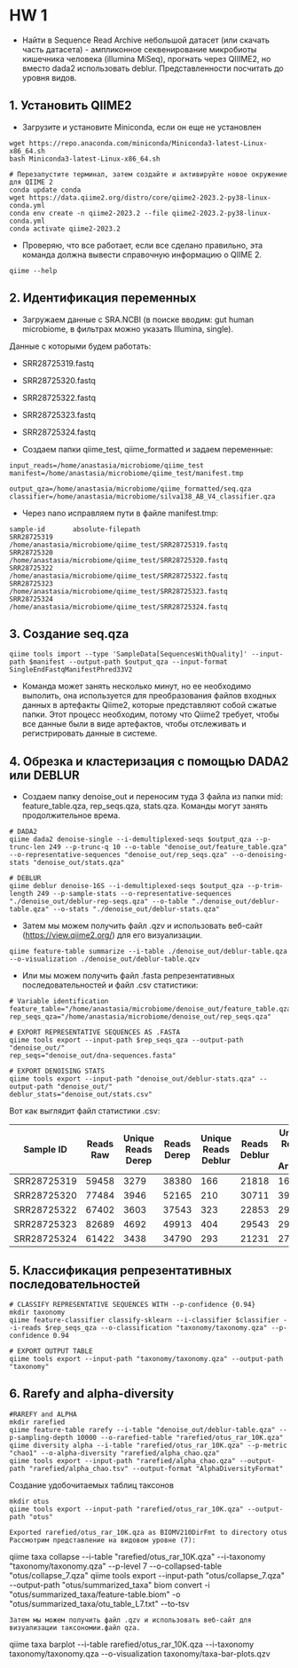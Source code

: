 # HW 1
- Найти в Sequence Read Archive небольшой датасет (или скачать часть датасета) - ампликонное секвенирование микробиоты кишечника человека (illumina MiSeq), прогнать через QIIIME2, но вместо dada2 использовать deblur. Представленности посчитать до уровня видов.

## 1. Установить QIIME2
- Загрузите и установите Miniconda, если он еще не установлен
```
wget https://repo.anaconda.com/miniconda/Miniconda3-latest-Linux-x86_64.sh
bash Miniconda3-latest-Linux-x86_64.sh
```
```
# Перезапустите терминал, затем создайте и активируйте новое окружение для QIIME 2
conda update conda
wget https://data.qiime2.org/distro/core/qiime2-2023.2-py38-linux-conda.yml
conda env create -n qiime2-2023.2 --file qiime2-2023.2-py38-linux-conda.yml
conda activate qiime2-2023.2
```
- Проверяю, что все работает, если все сделано правильно, эта команда должна вывести справочную информацию о QIIME 2.
```
qiime --help
```
## 2. Идентификация переменных
- Загружаем данные с SRA.NCBI (в поиске вводим: gut human microbiome, в фильтрах можно указать Illumina, single).

Данные с которыми будем работать:
- SRR28725319.fastq
- SRR28725320.fastq
- SRR28725322.fastq
- SRR28725323.fastq
- SRR28725324.fastq

- Создаем папки qiime_test, qiime_formatted и задаем переменные:
```
input_reads=/home/anastasia/microbiome/qiime_test
manifest=/home/anastasia/microbiome/qiime_test/manifest.tmp

output_qza=/home/anastasia/microbiome/qiime_formatted/seq.qza
classifier=/home/anastasia/microbiome/silva138_AB_V4_classifier.qza
```

- Через nano исправляем пути в файле manifest.tmp:
```
sample-id       absolute-filepath
SRR28725319     /home/anastasia/microbiome/qiime_test/SRR28725319.fastq
SRR28725320     /home/anastasia/microbiome/qiime_test/SRR28725320.fastq
SRR28725322     /home/anastasia/microbiome/qiime_test/SRR28725322.fastq
SRR28725323     /home/anastasia/microbiome/qiime_test/SRR28725323.fastq
SRR28725324     /home/anastasia/microbiome/qiime_test/SRR28725324.fastq
```
## 3. Создание seq.qza
```
qiime tools import --type 'SampleData[SequencesWithQuality]' --input-path $manifest --output-path $output_qza --input-format SingleEndFastqManifestPhred33V2
```
- Команда может занять несколько минут, но ее необходимо выполить, она используется для преобразования файлов входных данных в артефакты Qiime2, которые представляют собой сжатые папки. Этот процесс необходим, потому что Qiime2 требует, чтобы все данные были в виде артефактов, чтобы отслеживать и регистрировать данные в системе.
  
## 4. Обрезка и кластеризация с помощью DADA2 или DEBLUR
- Создаем папку denoise_out и переносим туда 3 файла из папки mid: feature_table.qza, rep_seqs.qza, stats.qza. Команды могут занять продолжительное врема.
```
# DADA2
qiime dada2 denoise-single --i-demultiplexed-seqs $output_qza --p-trunc-len 249 --p-trunc-q 10 --o-table "denoise_out/feature_table.qza" --o-representative-sequences "denoise_out/rep_seqs.qza" --o-denoising-stats "denoise_out/stats.qza"
```
```
# DEBLUR
qiime deblur denoise-16S --i-demultiplexed-seqs $output_qza --p-trim-length 249 --p-sample-stats --o-representative-sequences "./denoise_out/deblur-rep-seqs.qza" --o-table "./denoise_out/deblur-table.qza" --o-stats "./denoise_out/deblur-stats.qza"
```
- Затем мы можем получить файл .qzv и использовать веб-сайт (https://view.qiime2.org/) для его визуализации.
```
qiime feature-table summarize --i-table ./denoise_out/deblur-table.qza --o-visualization ./denoise_out/deblur-table.qzv
```
- Или мы можем получить файл .fasta репрезентативных последовательностей и файл .csv статистики:
```
# Variable identification
feature_table="/home/anastasia/microbiome/denoise_out/feature_table.qza"
rep_seqs_qza="/home/anastasia/microbiome/denoise_out/rep_seqs.qza"

# EXPORT REPRESENTATIVE SEQUENCES AS .FASTA
qiime tools export --input-path $rep_seqs_qza --output-path "denoise_out/"
rep_seqs="denoise_out/dna-sequences.fasta"

# EXPORT DENOISING STATS
qiime tools export --input-path "denoise_out/deblur-stats.qza" --output-path "denoise_out/"
deblur_stats="denoise_out/stats.csv"
```
Вот как выглядит файл статистики .csv:

| Sample ID	| Reads Raw	| Unique Reads Derep | Reads Derep |	Unique Reads Deblur |	Reads Deblur |	Unique Reads Hit Artifact |	Reads Hit Artifact	| Unique Reads Chimeric |	Reads Chimeric |	Unique Reads Hit Reference |	Reads Hit Reference |	Unique Reads Missed Reference |	Reads Missed Reference |
| -------- | ------- |-------- | ------- |-------- | ------- |-------- | ------- |-------- | ------- |-------- | ------- |-------- | ------- |
| SRR28725319 | 59458 | 3279 | 38380 | 166 | 21818 | 16 | 32 | 62 | 137 | 49 | 21552 | 0 | 0 |
| SRR28725320 | 77484 | 3946 | 52165 | 210 | 30711 | 39 | 80 | 71 | 217 | 60 | 30326 | 0 | 0 |
| SRR28725322 | 67402 | 3603 | 37543 | 323 | 22853 | 29 | 59 | 69 | 123 | 156 | 22511 | 0 | 0 |
| SRR28725323 | 82689 | 4692 | 49913 | 404 | 29543 | 29 | 58 | 105 | 196 | 147 | 29047 | 0 | 0 |
| SRR28725324 | 61422 | 3438 | 34790 | 293 | 21231 | 27 | 54 | 55 | 96 | 39 | 20950 | 0 | 0 |

## 5. Классификация репрезентативных последовательностей
```
# CLASSIFY REPRESENTATIVE SEQUENCES WITH --p-confidence {0.94}
mkdir taxonomy
qiime feature-classifier classify-sklearn --i-classifier $classifier --i-reads $rep_seqs_qza --o-classification "taxonomy/taxonomy.qza" --p-confidence 0.94
```
```
# EXPORT OUTPUT TABLE
qiime tools export --input-path "taxonomy/taxonomy.qza" --output-path "taxonomy"
```
## 6. Rarefy and alpha-diversity
```
#RAREFY and ALPHA
mkdir rarefied
qiime feature-table rarefy --i-table "denoise_out/deblur-table.qza" --p-sampling-depth 10000 --o-rarefied-table "rarefied/otus_rar_10K.qza"
qiime diversity alpha --i-table "rarefied/otus_rar_10K.qza" --p-metric "chao1" --o-alpha-diversity "rarefied/alpha_chao.qza"
qiime tools export --input-path "rarefied/alpha_chao.qza" --output-path "rarefied/alpha_chao.tsv" --output-format "AlphaDiversityFormat"
```
Создание удобочитаемых таблиц таксонов
```
mkdir otus
qiime tools export --input-path "rarefied/otus_rar_10K.qza" --output-path "otus"

Exported rarefied/otus_rar_10K.qza as BIOMV210DirFmt to directory otus
Рассмотрим представление на видовом уровне (7):
```
qiime taxa collapse --i-table "rarefied/otus_rar_10K.qza" --i-taxonomy "taxonomy/taxonomy.qza" --p-level 7 --o-collapsed-table "otus/collapse_7.qza"
qiime tools export --input-path "otus/collapse_7.qza" --output-path "otus/summarized_taxa"
biom convert -i "otus/summarized_taxa/feature-table.biom" -o "otus/summarized_taxa/otu_table_L7.txt" --to-tsv
```
Затем мы можем получить файл .qzv и использовать веб-сайт для визуализации таксономии.файл qza.
```
qiime taxa barplot --i-table rarefied/otus_rar_10K.qza --i-taxonomy taxonomy/taxonomy.qza --o-visualization taxonomy/taxa-bar-plots.qzv 
```

